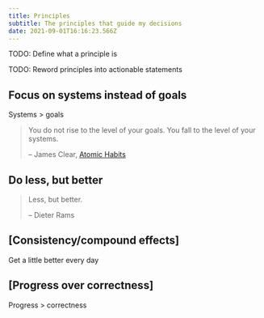 ```yaml
---
title: Principles
subtitle: The principles that guide my decisions
date: 2021-09-01T16:16:23.566Z
---
```

TODO: Define what a principle is

TODO: Reword principles into actionable statements

## Focus on systems instead of goals

Systems > goals

> You do not rise to the level of your goals. You fall to the level of your systems.
>
> – James Clear, [Atomic Habits](https://jamesclear.com/atomic-habits)

## Do less, but better

> Less, but better.
>
> – Dieter Rams

## [Consistency/compound effects]

Get a little better every day

## [Progress over correctness]

Progress > correctness

